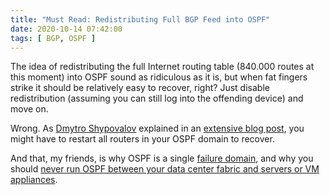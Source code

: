```yaml
---
title: "Must Read: Redistributing Full BGP Feed into OSPF"
date: 2020-10-14 07:42:00
tags: [ BGP, OSPF ]
---
```

The idea of redistributing the full Internet routing table (840.000 routes at this moment) into OSPF sound as ridiculous as it is, but when fat fingers strike it should be relatively easy to recover, right? Just disable redistribution (assuming you can still log into the offending device) and move on.

Wrong. As [Dmytro Shypovalov](https://www.linkedin.com/in/dmytro-shypovalov-573aab58/) explained in an [extensive blog post](https://routingcraft.net/what-happens-if-you-redistribute-bgp-full-view-into-ospf/), you might have to restart all routers in your OSPF domain to recover.

And that, my friends, is why OSPF is a single [failure domain](https://blog.ipspace.net/2019/12/disaster-recover-and-failure-domains.html), and why you should [never run OSPF between your data center fabric and servers or VM appliances](https://blog.ipspace.net/2013/08/virtual-appliance-routing-network.html).
